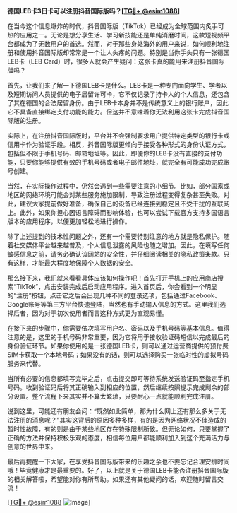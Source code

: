 **德国LEB卡3日卡可以注册抖音国际版吗？[[TG💪+ @esim1088](https://t.me/s/esim1088)]**

在当今这个信息爆炸的时代，抖音国际版（TikTok）已经成为全球范围内炙手可热的应用之一。无论是想分享生活、学习新技能还是单纯消磨时间，这款短视频平台都成为了无数用户的首选。然而，对于那些身处海外的用户来说，如何顺利地注册和使用抖音国际版却常常是一个让人头疼的问题。特别是当你手头只有一张德国LEB卡（LEB Card）时，很多人就会产生疑问：这张卡真的能用来注册抖音国际版吗？

首先，让我们来了解一下德国LEB卡是什么。LEB卡是一种专门面向学生、学者以及短期访问人员提供的电子居留许可卡，它不仅记录了持卡人的个人信息，还包含了其在德国的合法居留身份。由于LEB卡本身并不是传统意义上的银行账户，因此它不具备直接绑定支付功能的能力。但这并不意味着你无法利用这张卡完成抖音国际版的注册。

实际上，在注册抖音国际版时，平台并不会强制要求用户提供特定类型的银行卡或信用卡作为验证手段。相反，抖音国际版更倾向于接受各种形式的身份认证方式，包括但不限于手机号码、邮箱地址等。因此，即便你的LEB卡没有直接的支付功能，只要你能够提供有效的手机号码或者电子邮件地址，就完全有可能成功完成账号创建。

当然，在实际操作过程中，仍然会遇到一些需要注意的小细节。比如，部分国家或地区的网络环境可能会对某些服务施加限制，导致注册过程变得复杂甚至失败。对此，建议大家提前做好准备，确保自己的设备已经连接到稳定且不受干扰的互联网上。此外，如果你担心因语言障碍而影响体验，也可以尝试下载官方支持多国语言版本的应用程序，以便更加轻松地进行操作。

除了上述提到的技术性问题之外，还有一个需要特别注意的地方就是隐私保护。随着社交媒体平台越来越普及，个人信息泄露的风险也随之增加。因此，在填写任何敏感信息之前，请务必确认该网站的安全性，并仔细阅读相关的隐私政策条款。只有这样，才能最大程度地保障个人数据的安全。

那么接下来，我们就来看看具体应该如何操作吧！首先打开手机上的应用商店搜索“TikTok”，点击安装完成后启动应用程序。进入首页后，你会看到一个明显的“注册”按钮，点击它之后会出现几种不同的登录选项，包括通过Facebook、Google账号等第三方平台快速登陆，当然也有手动输入信息的方式。这里我们选择后者，因为对于初次使用者而言这种方式更为直观易懂。

在接下来的步骤中，你需要依次填写用户名、密码以及手机号码等基本信息。值得注意的是，这里的手机号码非常重要，因为它将用于接收验证码短信以完成最后的身份验证环节。如果你使用的是一张德国LEB卡，则可以通过运营商提供的预付费SIM卡获取一个本地号码；如果没有的话，则可以选择购买一张临时性的虚拟号码服务来代替。

当所有必要的信息都填写完毕之后，点击提交即可等待系统发送验证码至指定手机号码。收到验证码后将其正确输入到相应的位置，然后继续按照提示完成剩余的部分设置。整个流程下来其实并不算太繁琐，只要耐心一点就能顺利完成注册。

说到这里，可能还有朋友会问：“既然如此简单，那为什么网上还有那么多关于无法注册的消息呢？”其实这背后的原因多种多样，有的是因为网络状况不佳造成的暂时性故障，有的则是由于某些地区存在特殊限制所致。但无论如何，只要掌握了正确的方法并保持积极乐观的态度，相信每位用户都能顺利加入到这个充满活力与创意的世界中来。

最后再提醒一下大家，在享受抖音国际版带来的乐趣之余也不要忘记合理安排时间哦！毕竟健康才是最重要的。好了，以上就是关于德国LEB卡能否注册抖音国际版的相关解答啦，希望能对你有所帮助。如果还有其他疑问的话，欢迎随时留言交流！

[[TG💪+ @esim1088](https://t.me/s/esim1088) ![Image](https://i.postimg.cc/4NQfJmqS/Snipaste-2025-05-13-00-14-12.png)]